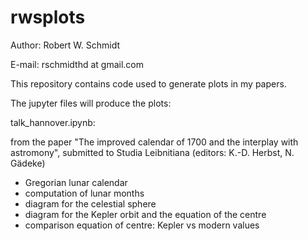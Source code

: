 # rwsplots

Author: Robert W. Schmidt

E-mail: rschmidthd at gmail.com

This repository contains code used to generate plots in my papers.

The jupyter files will produce the plots:

talk_hannover.ipynb:

from the paper "The improved calendar of 1700 and the interplay with astromony", submitted to Studia Leibnitiana
(editors: K.-D. Herbst, N. Gädeke)

* Gregorian lunar calendar
* computation of lunar months
* diagram for the celestial sphere
* diagram for the Kepler orbit and the equation of the centre
* comparison equation of centre: Kepler vs modern values
